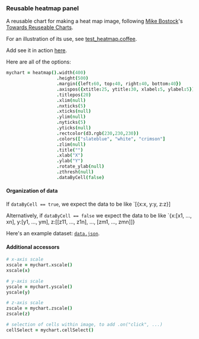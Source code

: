 ### Reusable heatmap panel

A reusable chart for making a heat map image,
following
[Mike Bostock](http://bost.ocks.org/mike)'s
[Towards Reuseable Charts](http://bost.ocks.org/mike/chart/).

For an illustration of its use, see [test_heatmap.coffee](https://github.com/kbroman/qtlcharts/blob/master/inst/panels/heatmap/test/test_heatmap.coffee).

Add see it in action
[here](http://kbroman.github.io/qtlcharts/assets/panels/heatmap/test).

Here are all of the options:

```coffeescript
mychart = heatmap().width(400)                                              # internal width of chart
                   .height(500)                                             # internal height
                   .margin({left:60, top:40, right:40, bottom:40})          # margins
                   .axispos({xtitle:25, ytitle:30, xlabel:5, ylabel:5})     # spacing for axis titles and labels
                   .titlepos(20)                                            # spacing for panel title
                   .xlim(null)                                              # x-axis limits
                   .nxticks(5)                                              # no. x-axis ticks
                   .xticks(null)                                            # locations of x-axis ticks
                   .ylim(null)                                              # y-axis limits
                   .nyticks(5)                                              # no. y-axis ticks
                   .yticks(null)                                            # locations of y-axis ticks
                   .rectcolor(d3.rgb(230,230,230))                          # background rectangle color
                   .colors(["slateblue", "white", "crimson"]                # colors
                   .zlim(null)                                              # z-axis limits
                   .title("")                                               # panel title
                   .xlab("X")                                               # x-axis label
                   .ylab("Y")                                               # y-axis label
                   .rotate_ylab(null)                                       # rotate y-axis label
                   .zthresh(null)                                           # plot cells with z >= zthresh or <= -zthresh
                   .dataByCell(false)                                       # is data organized by cell?
```

#### Organization of data

  If `dataByCell == true`, we expect the data to be like `[{x:x, y:y, z:z}]

  Alternatively, if `dataByCell == false` we expect the data to be
  like `{x:[x1, ..., xn], y:[y1, ..., ym], z:[[z11, ..., z1n], ...,
  [zm1, ..., zmn]]}

  Here's an example dataset: [`data.json`](http://kbroman.github.io/qtlcharts/assets/panels/heatmap/test/data.json).


#### Additional accessors

```coffeescript
# x-axis scale
xscale = mychart.xscale()
xscale(x)

# y-axis scale
yscale = mychart.yscale()
yscale(y)

# z-axis scale
zscale = mychart.zscale()
zscale(z)

# selection of cells within image, to add .on("click", ...)
cellSelect = mychart.cellSelect()
```
